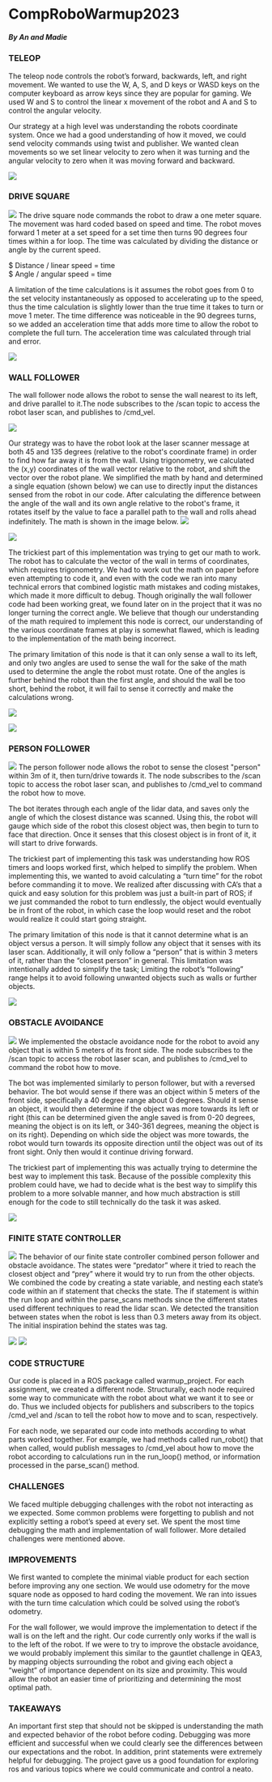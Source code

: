# CompRoboWarmup2023

##### By An and Madie

### TELEOP

The teleop node controls the robot’s forward, backwards, left, and right movement. We wanted to use the W, A, S, and D keys or WASD keys on the computer keyboard as arrow keys since they are popular for gaming. We used W and S to control the linear x movement of the robot and A and S to control the angular velocity.

Our strategy at a high level was understanding the robots coordinate system. Once we had a good understanding of how it moved, we could send velocity commands using twist and publisher. We wanted clean movements so we set linear velocity to zero when it was turning and the angular velocity to zero when it was moving forward and backward.

![](images/image6.png)

### DRIVE SQUARE

![](images/drive_square.gif)
The drive square node commands the robot to draw a one meter square. The movement was hard coded based on speed and time. The robot moves forward 1 meter at a set speed for a set time then turns 90 degrees four times within a for loop. The time was calculated by dividing the distance or angle by the current speed.

$ Distance / linear speed = time \
$ Angle / angular speed = time

A limitation of the time calculations is it assumes the robot goes from 0 to the set velocity instantaneously as opposed to accelerating up to the speed, thus the time calculation is slightly lower than the true time it takes to turn or move 1 meter. The time difference was noticeable in the 90 degrees turns, so we added an acceleration time that adds more time to allow the robot to complete the full turn. The acceleration time was calculated through trial and error.

![](images/image4.png)

### WALL FOLLOWER

The wall follower node allows the robot to sense the wall nearest to its left, and drive parallel to it.The node subscribes to the /scan topic to access the robot laser scan, and publishes to /cmd_vel.

![](images/image.png)

Our strategy was to have the robot look at the laser scanner message at both 45 and 135 degrees (relative to the robot's coordinate frame) in order to find how far away it is from the wall. Using trigonometry, we calculated the (x,y) coordinates of the wall vector relative to the robot, and shift the vector over the robot plane. We simplified the math by hand and determined a single equation (shown below) we can use to directly input the distances sensed from the robot in our code. After calculating the difference between the angle of the wall and its own angle relative to the robot's frame, it rotates itself by the value to face a parallel path to the wall and rolls ahead indefinitely. The math is shown in the image below.
![](images/photo5.jpg)

![](images/wall_follower_math.jpg)

The trickiest part of this implementation was trying to get our math to work. The robot has to calculate the vector of the wall in terms of coordinates, which requires trigonometry. We had to work out the math on paper before even attempting to code it, and even with the code we ran into many technical errors that combined logistic math mistakes and coding mistakes, which made it more difficult to debug. Though originally the wall follower code had been working great, we found later on in the project that it was no longer turning the correct angle. We believe that though our understanding of the math required to implement this node is correct, our understanding of the various coordinate frames at play is somewhat flawed, which is leading to the implementation of the math being incorrect.

The primary limitation of this node is that it can only sense a wall to its left, and only two angles are used to sense the wall for the sake of the math used to determine the angle the robot must rotate. One of the angles is further behind the robot than the first angle, and should the wall be too short, behind the robot, it will fail to sense it correctly and make the calculations wrong.

![](images/image1.png)

![](images/rviz_wall_follower.gif)

### PERSON FOLLOWER

![](images/person_follower.gif)
The person follower node allows the robot to sense the closest "person" within 3m of it, then turn/drive towards it. The node subscribes to the /scan topic to access the robot laser scan, and publishes to /cmd_vel to command the robot how to move.

The bot iterates through each angle of the lidar data, and saves only the angle of which the closest distance was scanned. Using this, the robot will gauge which side of the robot this closest object was, then begin to turn to face that direction. Once it senses that this closest object is in front of it, it will start to drive forwards.

The trickiest part of implementing this task was understanding how ROS timers and loops worked first, which helped to simplify the problem. When implementing this, we wanted to avoid calculating a “turn time” for the robot before commanding it to move. We realized after discussing with CA’s that a quick and easy solution for this problem was just a built-in part of ROS; if we just commanded the robot to turn endlessly, the object would eventually be in front of the robot, in which case the loop would reset and the robot would realize it could start going straight.

The primary limitation of this node is that it cannot determine what is an object versus a person. It will simply follow any object that it senses with its laser scan. Additionally, it will only follow a “person” that is within 3 meters of it, rather than the “closest person” in general. This limitation was intentionally added to simplify the task; Limiting the robot’s “following” range helps it to avoid following unwanted objects such as walls or further objects.

![](images/image2.png)

### OBSTACLE AVOIDANCE

![](images/obstacle_avoider.gif)
We implemented the obstacle avoidance node for the robot to avoid any object that is within 5 meters of its front side. The node subscribes to the /scan topic to access the robot laser scan, and publishes to /cmd_vel to command the robot how to move.

The bot was implemented similarly to person follower, but with a reversed behavior. The bot would sense if there was an object within 5 meters of the front side, specifically a 40 degree range about 0 degrees. Should it sense an object, it would then determine if the object was more towards its left or right (this can be determined given the angle saved is from 0-20 degrees, meaning the object is on its left, or 340-361 degrees, meaning the object is on its right). Depending on which side the object was more towards, the robot would turn towards its opposite direction until the object was out of its front sight. Only then would it continue driving forward.

The trickiest part of implementing this was actually trying to determine the best way to implement this task. Because of the possible complexity this problem could have, we had to decide what is the best way to simplify this problem to a more solvable manner, and how much abstraction is still enough for the code to still technically do the task it was asked.

![](images/image3.png)

### FINITE STATE CONTROLLER

![](images/finite_state_controller.gif)
The behavior of our finite state controller combined person follower and obstacle avoidance. The states were “predator” where it tried to reach the closest object and “prey” where it would try to run from the other objects. We combined the code by creating a state variable, and nesting each state’s code within an if statement that checks the state. The if statement is within the run loop and within the parse_scans methods since the different states used different techniques to read the lidar scan. We detected the transition between states when the robot is less than 0.3 meters away from its object. The initial inspiration behind the states was tag.

![](images/image5.png)
![](images/image7.png)

### CODE STRUCTURE

Our code is placed in a ROS package called warmup_project. For each assignment, we created a different node. Structurally, each node required some way to communicate with the robot about what we want it to see or do. Thus we included objects for publishers and subscribers to the topics /cmd_vel and /scan to tell the robot how to move and to scan, respectively.

For each node, we separated our code into methods according to what parts worked together. For example, we had methods called run_robot() that when called, would publish messages to /cmd_vel about how to move the robot according to calculations run in the run_loop() method, or information processed in the parse_scan() method.

### CHALLENGES

We faced multiple debugging challenges with the robot not interacting as we expected. Some common problems were forgetting to publish and not explicitly setting a robot’s speed at every set. We spent the most time debugging the math and implementation of wall follower. More detailed challenges were mentioned above.

### IMPROVEMENTS

We first wanted to complete the minimal viable product for each section before improving any one section. We would use odometry for the move square node as opposed to hard coding the movement. We ran into issues with the turn time calculation which could be solved using the robot’s odometry.

For the wall follower, we would improve the implementation to detect if the wall is on the left and the right. Our code currently only works if the wall is to the left of the robot.
If we were to try to improve the obstacle avoidance, we would probably implement this similar to the gauntlet challenge in QEA3, by mapping objects surrounding the robot and giving each object a “weight” of importance dependent on its size and proximity. This would allow the robot an easier time of prioritizing and determining the most optimal path.

### TAKEAWAYS

An important first step that should not be skipped is understanding the math and expected behavior of the robot before coding. Debugging was more efficient and successful when we could clearly see the differences between our expectations and the robot. In addition, print statements were extremely helpful for debugging. The project gave us a good foundation for exploring ros and various topics where we could communicate and control a neato.
